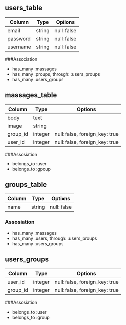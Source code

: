 ## users_table
|Column|Type|Options|
|------|----|-------|
|email|string|null: false|
|password|string|null: false|
|username|string|null: false|
###Association
- has_many :massages
- has_many :proups, through: :users_proups
- has_many :users_groups

## massages_table
|Column|Type|Options|
|------|----|-------|
|body|text|
|image|string|
|group_id|integer|null: false, foreign_key: true|
|user_id|integer|null: false, foreign_key: true|
###Assosiation
- belongs_to :user
- belongs_to :gpoup

## groups_table
|Column|Type|Options|
|------|----|-------|
|name|string|null: false|
### Assosiation
- has_many :massages
- has_many :users, through: :users_proups
- has_many :users_groups

## users_groups
|Column|Type|Options|
|------|----|-------|
|user_id|integer|null: false, foreign_key: true|
|group_id|integer|null: false, foreign_key: true|
###Assosiation
- belongs_to :user
- belongs_to :group